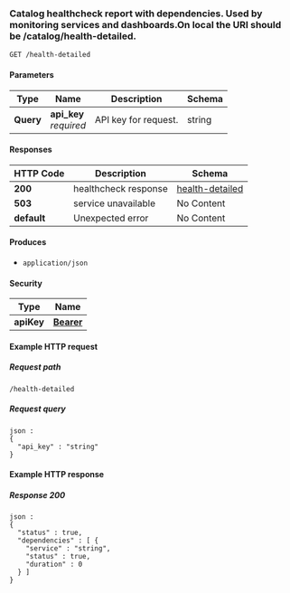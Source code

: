 
<a name="get_catalog_detailed_healthcheck"></a>
### Catalog healthcheck report with dependencies. Used by monitoring services and dashboards.On local the URI should be /catalog/health-detailed.
```
GET /health-detailed
```


#### Parameters

|Type|Name|Description|Schema|
|---|---|---|---|
|**Query**|**api_key**  <br>*required*|API key for request.|string|


#### Responses

|HTTP Code|Description|Schema|
|---|---|---|
|**200**|healthcheck response|[health-detailed](../definitions/health-detailed.md#health-detailed)|
|**503**|service unavailable|No Content|
|**default**|Unexpected error|No Content|


#### Produces

* `application/json`


#### Security

|Type|Name|
|---|---|
|**apiKey**|**[Bearer](security.md#bearer)**|


#### Example HTTP request

##### Request path
```
/health-detailed
```


##### Request query
```
json :
{
  "api_key" : "string"
}
```


#### Example HTTP response

##### Response 200
```
json :
{
  "status" : true,
  "dependencies" : [ {
    "service" : "string",
    "status" : true,
    "duration" : 0
  } ]
}
```



